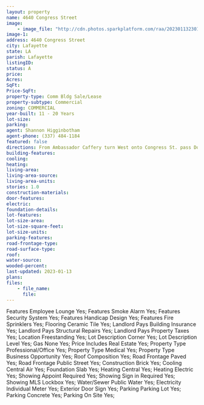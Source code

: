 ```yaml
---
layout: property
name: 4640 Congress Street 
image:
    - image_file: "http://cdn.photos.sparkplatform.com/raa/20230113230139131618000000.jpg"
image-1:
address: 4640 Congress Street
city: Lafayette
state: LA
parish: Lafayette
listingID: 
status: A
price: 
Acres: 
SqFt: 
Price-SqFt: 
property-type: Comm Bldg Sale/Lease
property-subtype: Commercial
zoning: COMMERCIAL
year-built: 11 - 20 Years
lot-size: 
parking: 
agent: Shannon Higginbotham
agent-phone: (337) 484-1184
featured: false
directions: From Ambassador Caffery turn West onto Congress St. pass Domingue and property is on the right.
building-features: 
cooling: 
heating: 
living-area: 
living-area-source: 
living-area-units: 
stories: 1.0
construction-materials: 
door-features: 
electric: 
foundation-details: 
lot-features: 
lot-size-area: 
lot-size-square-feet: 
lot-size-units: 
parking-features: 
road-frontage-type: 
road-surface-type: 
roof: 
water-source: 
wooded-percent: 
last-updated: 2023-01-13
plans: 
files:
    - file_name:
      file:
---
```

Features	Employee Lounge	Yes;
Features	Smoke Alarm	Yes;
Features	Security System	Yes;
Features	Handicap Design	Yes;
Features	Fire Sprinklers	Yes;
Flooring	Ceramic Tile	Yes;
Landlord Pays	Building Insurance	Yes;
Landlord Pays	Structural Repairs	Yes;
Landlord Pays	Property Taxes	Yes;
Location	Freestanding	Yes;
Lot Description	Corner	Yes;
Lot Description	Level	Yes;
Gas	None	Yes;
Price Includes	Real Estate	Yes;
Property Type	Professional/Office	Yes;
Property Type	Medical	Yes;
Property Type	Business Opportunity	Yes;
Roof	Composition	Yes;
Road Frontage	Paved	Yes;
Road Frontage	Public Street	Yes;
Construction	Brick	Yes;
Cooling	Central Air	Yes;
Foundation	Slab	Yes;
Heating	Central	Yes;
Heating	Electric	Yes;
Showing	Appoint Required	Yes;
Showing	Sign in Required	Yes;
Showing	MLS Lockbox	Yes;
Water/Sewer	Public Water	Yes;
Electricity	Individual Meter	Yes;
Exterior	Door Sign	Yes;
Parking	Parking Lot	Yes;
Parking	Concrete	Yes;
Parking	On Site	Yes;

